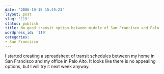 ```yaml
---
date: '2006-10-15 15:49:23'
layout: post
slug: '119'
status: publish
title: No good transit option between middle of San Francisco and Palo Alto foothills
wordpress_id: '119'
categories:
- San Francisco
---
```


I started creating a [spreadsheet of transit schedules](http://spreadsheets.google.com/ccc?key=pcHskMUPg8pw9E60J8f8LIQ) between my home in San Francisco and my office in Palo Alto.  It looks like there is no appealing options, but I will try it next week anyway.

